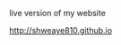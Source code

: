 <!DOCTYPE html>
<html>
  <head>
  </head>
  <body>
    <p> live version of my website </p>
    <a href=http://shweaye810.github.io> http://shweaye810.github.io</a>
  </body>
</html>
